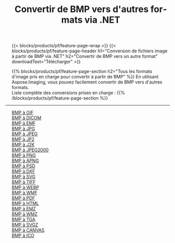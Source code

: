 ﻿---
title: Convertir de BMP vers d'autres formats via .NET 
weight: 3920
url: /fr/net/conversion/from/bmp 
lang: fr
langdirlevel: 2
locales: zh-hans,ja,it,ru,de,es,fr,nl,id,lt,pl,pt,vi,tr,ko,zh-hant,ar,hi,th,sv,cs,uk,he
description: En utilisant Aspose.Imaging, vous pouvez facilement convertir de BMP vers un autre format
---

{{< blocks/products/pf/feature-page-wrap >}}
{{< blocks/products/pf/feature-page-header h1="Conversion de fichiers image à partir de BMP via .NET" h2="Convertir de BMP vers un autre format" downloadText="Télécharger" >}}


{{% blocks/products/pf/feature-page-section  h2="Tous les formats d'image pris en charge pour convertir à partir de BMP" %}}
En utilisant Aspose.Imaging, vous pouvez facilement convertir de BMP vers d'autres formats.
<br/>
Liste complète des conversions prises en charge :
{{% /blocks/products/pf/feature-page-section %}}
<div class="container-fluid productfamilypage bg-gray">
    <div class="convertypes bg-gray agp-content section">
        <div class="container">
		<hr style="margin-left:-20px;"/>
		<div class="row other-converters">
		    <div class='col-md-2 other-converter remove-lp remove-rp'><a href="/imaging/fr/net/conversion/bmp-to-gif" >BMP à GIF</a></div><div class='col-md-2 other-converter remove-lp remove-rp'><a href="/imaging/fr/net/conversion/bmp-to-dicom" >BMP à DICOM</a></div><div class='col-md-2 other-converter remove-lp remove-rp'><a href="/imaging/fr/net/conversion/bmp-to-emf" >BMP à EMF</a></div><div class='col-md-2 other-converter remove-lp remove-rp'><a href="/imaging/fr/net/conversion/bmp-to-jpg" >BMP à JPG</a></div><div class='col-md-2 other-converter remove-lp remove-rp'><a href="/imaging/fr/net/conversion/bmp-to-jpeg" >BMP à JPEG</a></div><div class='col-md-2 other-converter remove-lp remove-rp'><a href="/imaging/fr/net/conversion/bmp-to-jp2" >BMP à JP2</a></div><div class='col-md-2 other-converter remove-lp remove-rp'><a href="/imaging/fr/net/conversion/bmp-to-j2k" >BMP à J2K</a></div><div class='col-md-2 other-converter remove-lp remove-rp'><a href="/imaging/fr/net/conversion/bmp-to-jpeg2000" >BMP à JPEG2000</a></div><div class='col-md-2 other-converter remove-lp remove-rp'><a href="/imaging/fr/net/conversion/bmp-to-png" >BMP à PNG</a></div><div class='col-md-2 other-converter remove-lp remove-rp'><a href="/imaging/fr/net/conversion/bmp-to-apng" >BMP à APNG</a></div><div class='col-md-2 other-converter remove-lp remove-rp'><a href="/imaging/fr/net/conversion/bmp-to-psd" >BMP à PSD</a></div><div class='col-md-2 other-converter remove-lp remove-rp'><a href="/imaging/fr/net/conversion/bmp-to-dxf" >BMP à DXF</a></div><div class='col-md-2 other-converter remove-lp remove-rp'><a href="/imaging/fr/net/conversion/bmp-to-svg" >BMP à SVG</a></div><div class='col-md-2 other-converter remove-lp remove-rp'><a href="/imaging/fr/net/conversion/bmp-to-tiff" >BMP à TIFF</a></div><div class='col-md-2 other-converter remove-lp remove-rp'><a href="/imaging/fr/net/conversion/bmp-to-webp" >BMP à WEBP</a></div><div class='col-md-2 other-converter remove-lp remove-rp'><a href="/imaging/fr/net/conversion/bmp-to-wmf" >BMP à WMF</a></div><div class='col-md-2 other-converter remove-lp remove-rp'><a href="/imaging/fr/net/conversion/bmp-to-pdf" >BMP à PDF</a></div><div class='col-md-2 other-converter remove-lp remove-rp'><a href="/imaging/fr/net/conversion/bmp-to-html" >BMP à HTML</a></div><div class='col-md-2 other-converter remove-lp remove-rp'><a href="/imaging/fr/net/conversion/bmp-to-emz" >BMP à EMZ</a></div><div class='col-md-2 other-converter remove-lp remove-rp'><a href="/imaging/fr/net/conversion/bmp-to-wmz" >BMP à WMZ</a></div><div class='col-md-2 other-converter remove-lp remove-rp'><a href="/imaging/fr/net/conversion/bmp-to-tga" >BMP à TGA</a></div><div class='col-md-2 other-converter remove-lp remove-rp'><a href="/imaging/fr/net/conversion/bmp-to-svgz" >BMP à SVGZ</a></div><div class='col-md-2 other-converter remove-lp remove-rp'><a href="/imaging/fr/net/conversion/bmp-to-canvas" >BMP à CANVAS</a></div><div class='col-md-2 other-converter remove-lp remove-rp'><a href="/imaging/fr/net/conversion/bmp-to-ico" >BMP à ICO</a></div>
                </div>
        </div>
    </div>
</div>
<br/>

